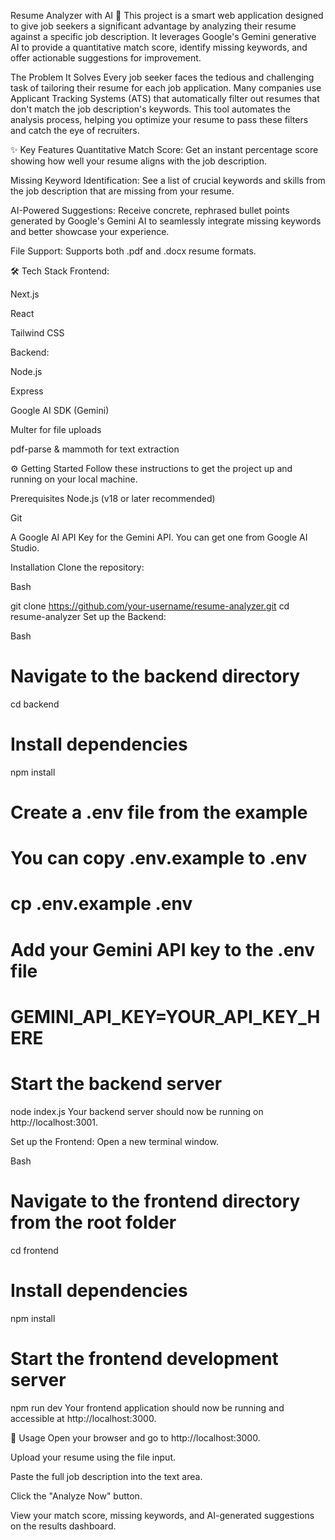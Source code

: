 Resume Analyzer with AI 🚀
This project is a smart web application designed to give job seekers a significant advantage by analyzing their resume against a specific job description. It leverages Google's Gemini generative AI to provide a quantitative match score, identify missing keywords, and offer actionable suggestions for improvement.

The Problem It Solves
Every job seeker faces the tedious and challenging task of tailoring their resume for each job application. Many companies use Applicant Tracking Systems (ATS) that automatically filter out resumes that don't match the job description's keywords. This tool automates the analysis process, helping you optimize your resume to pass these filters and catch the eye of recruiters.

✨ Key Features
Quantitative Match Score: Get an instant percentage score showing how well your resume aligns with the job description.

Missing Keyword Identification: See a list of crucial keywords and skills from the job description that are missing from your resume.

AI-Powered Suggestions: Receive concrete, rephrased bullet points generated by Google's Gemini AI to seamlessly integrate missing keywords and better showcase your experience.

File Support: Supports both .pdf and .docx resume formats.

🛠️ Tech Stack
Frontend:

Next.js

React

Tailwind CSS

Backend:

Node.js

Express

Google AI SDK (Gemini)

Multer for file uploads

pdf-parse & mammoth for text extraction

⚙️ Getting Started
Follow these instructions to get the project up and running on your local machine.

Prerequisites
Node.js (v18 or later recommended)

Git

A Google AI API Key for the Gemini API. You can get one from Google AI Studio.

Installation
Clone the repository:

Bash

git clone https://github.com/your-username/resume-analyzer.git
cd resume-analyzer
Set up the Backend:

Bash

# Navigate to the backend directory
cd backend

# Install dependencies
npm install

# Create a .env file from the example
# You can copy .env.example to .env
# cp .env.example .env

# Add your Gemini API key to the .env file
# GEMINI_API_KEY=YOUR_API_KEY_HERE

# Start the backend server
node index.js
Your backend server should now be running on http://localhost:3001.

Set up the Frontend:
Open a new terminal window.

Bash

# Navigate to the frontend directory from the root folder
cd frontend

# Install dependencies
npm install

# Start the frontend development server
npm run dev
Your frontend application should now be running and accessible at http://localhost:3000.

📄 Usage
Open your browser and go to http://localhost:3000.

Upload your resume using the file input.

Paste the full job description into the text area.

Click the "Analyze Now" button.

View your match score, missing keywords, and AI-generated suggestions on the results dashboard.
